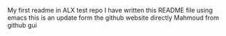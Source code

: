My first readme in ALX test repo
I have written this README file using emacs
this is an update form the github website directly
Mahmoud from github gui
